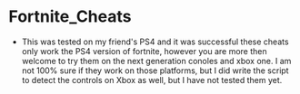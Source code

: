 # Fortnite_Cheats

- This was tested on my friend's PS4 and it was successful these cheats only work the PS4 version of fortnite, however you are more then welcome to try them on the next generation conoles and xbox one. I am not 100% sure if they work on those platforms, but I did write the script to detect the controls on Xbox as well, but I have not tested them yet.
